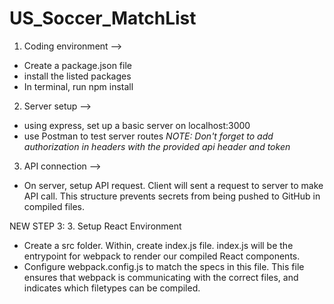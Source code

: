 # US_Soccer_MatchList

1. Coding environment -->
  - Create a package.json file
  - install the listed packages
  - In terminal, run npm install

2. Server setup -->
  - using express, set up a basic server on localhost:3000
  - use Postman to test server routes
    *NOTE: Don't forget to add authorization in headers with the provided api header and token*

3. API connection -->
  - On server, setup API request. Client will sent a request to server to make API call. This structure prevents secrets from being pushed to GitHub in compiled files.

NEW STEP 3:
3. Setup React Environment

  - Create a src folder. Within, create index.js file. index.js will be the entrypoint for webpack to render our compiled React components.
  - Configure webpack.config.js to match the specs in this file. This file ensures that webpack is communicating with the correct files, and indicates which filetypes can be compiled.
